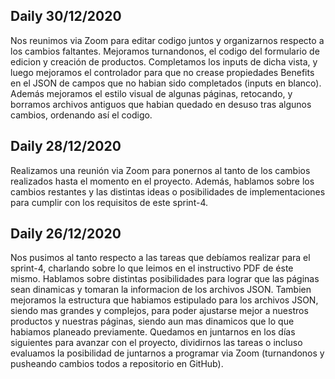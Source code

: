 ## Daily 30/12/2020
Nos reunimos via Zoom para editar codigo juntos y organizarnos respecto a los cambios faltantes. Mejoramos turnandonos, el codigo del formulario de edicion y creación de productos. Completamos los inputs de dicha vista, y luego mejoramos el controlador para que no crease propiedades Benefits en el JSON de campos que no habian sido completados (inputs en blanco).
Además mejoramos el estilo visual de algunas páginas, retocando, y borramos archivos antiguos que habian quedado en desuso tras algunos cambios, ordenando así el codigo.

## Daily 28/12/2020
Realizamos una reunión via Zoom para ponernos al tanto de los cambios realizados hasta el momento en el proyecto. Además, hablamos sobre los cambios restantes y las distintas ideas o posibilidades de implementaciones para cumplir con los requisitos de este sprint-4.

## Daily 26/12/2020
Nos pusimos al tanto respecto a las tareas que debíamos realizar para el sprint-4, charlando sobre lo que leimos en el instructivo PDF de éste mismo. Hablamos sobre distintas posibilidades para lograr que las páginas sean dinamicas y tomaran la informacion de los archivos JSON. Tambien mejoramos la estructura que habiamos estipulado para los archivos JSON, siendo mas grandes y complejos, para poder ajustarse mejor a nuestros productos y nuestras páginas, siendo aun mas dinamicos que lo que habiamos planeado previamente.
Quedamos en juntarnos en los días siguientes para avanzar con el proyecto, dividirnos las tareas o incluso evaluamos la posibilidad de juntarnos a programar via Zoom (turnandonos y pusheando cambios todos a repositorio en GitHub).
